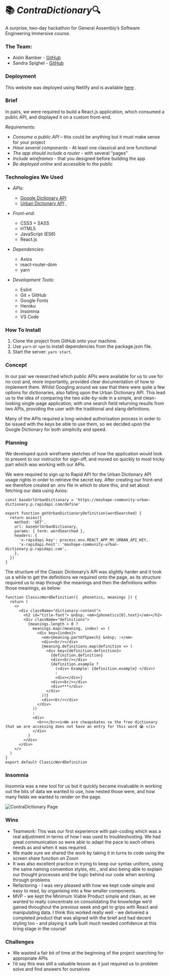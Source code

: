 # 📚 *ContraDictionary*🔍

A surprise, two-day hackathon for General Assembly’s Software Engineering Immersive course. 

### The Team:

* Aislin Bamber -  [GitHub](https://github.com/aislinb) 
* Sandra Spighel -  [GitHub](https://github.com/hotsauceninja) 

### Deployment

This website was deployed using Netlify and is available  [here](https://reimagined2020.herokuapp.com/) . 

### Brief 

In pairs, we were required to build a React.js application, which consumed a public API, and displayed it on a custom front-end. 

*Requirements:* 
* *Consume a public API* – this could be anything but it must make sense for your project
* *Have several components* - At least one classical and one functional
* *The app should include a router* - with several “pages”
* *Include wireframes* - that you designed before building the app
* *Be deployed online* and accessible to the public

### Technologies We Used
* *APIs*:
	*  [Google Dictionary API](https://github.com/meetDeveloper/googleDictionaryAPI)  
	*   [Urban Dictionary API](https://rapidapi.com/community/api/urban-dictionary) ,
* *Front-end*:
	* CSS3 + SASS
	* HTML5
	* JavaScript (ES6)
	* React.js
	
* *Dependencies*:
	* Axios
	* react-router-dom
	* yarn

* *Development Tools*:
	* Eslint
	* Git + GitHub
	* Google Fonts
	* Heroku
	* Insomnia
	* VS Code

### How To Install
1. Clone the project from GitHub onto your machine.
2. Use `yarn` or `npm` to install dependencies from the package.json file.
3. Start the server:  `yarn start`.

### Concept

In our pair we researched which public APIs were available for us to use for no cost and, more importantly, provided clear documentation of how to implement them. Whilst Googling around we saw that there were quite a few options for dictionaries, also falling upon the Urban Dictionary API. This lead us to the idea of comparing the two side-by-side in a simple, and clean-looking single-page application, with one search field returning results from two APIs, providing the user with the traditional and slang definitions. 

Many of the APIs required a long-winded authorisation process in order to be issued with the keys be able to use them, so we decided upon the Google Dictionary for both simplicity and speed.

### Planning

We developed quick wireframe sketches of how the application would look to present to our instructor for sign-off, and moved on quickly to most tricky part which was working with our APIs.

We were required to sign up to Rapid API for the Urban Dictionary API usage rights in order to retrieve the secret key. 
After creating our front-end we therefore created an .env file in which to store this, and set about fetching our data using Axios:

```
const baseUrlUrbanDictionary = 'https://mashape-community-urban-dictionary.p.rapidapi.com/define'

export function getUrbanDictionaryDefinition(wordSearched) {
  return axios({
    method: 'GET',
    url: baseUrlUrbanDictionary,
    params: { term: wordSearched },
    headers: {
      'x-rapidapi-key': process.env.REACT_APP_MY_URBAN_API_KEY,
      'x-rapidapi-host': 'mashape-community-urban-dictionary.p.rapidapi.com',
    },
  })
}

```

The structure of the Classic Dictionary’s API was slightly harder and it took us a while to get the definitions we required onto the page, as its structure required us to map through the meanings and then the definitions within those meanings, as below:

```
function ClassicWordDefinition({  phonetics, meanings }) {
  return (
    <>    
      <div className="dictionary-content">
        <h2 id="title-font"> &nbsp; <em>{phonetics[0].text}</em></h2>
        <div className="definitions">
          {meanings.length > 0 ? 
            meanings.map((meaning, index) => (
              <div key={index}>
                <em>{meaning.partOfSpeech} &nbsp; :</em>
                <div><br/></div>
                {meaning.definitions.map(definition => (
                  <div key={definition.definition}>
                    {definition.definition}
                    <div><br/></div>
                    {definition.example ?
                      (<div> Example: {definition.example} </div>) 
                      :
                      <div></div>}
                    <div><br/></div>
                    <div>***</div>
                  </div>
                ))}
                <div><br/></div>
              </div>
            ))
            :
            <div>
              <br></br><i>We are cheapskates so the free dictionary that we are accessing does not have an entry for this word 😭 </i>
            </div>
          }
        </div>
      </div>
    </>
  )
}
export default ClassicWordDefinition

```

### Insomnia 
Insomnia was a new tool for us but it quickly became invaluable in working out the bits of data we wanted to use, how nested those were, and how many fields we wanted to render on the page. 

![ContraDictionary Page](./client/src/images/main-search.png)

### Wins
* Teamwork:
This was our first experience with pair-coding which was a real adjustment  in terms of how I was used to troubleshooting.  We had great communication so were able to adapt the pace to each others needs as and when it was required.
* We made sure we shared the work by taking it in turns to code using the screen share function on Zoom 
*  It was also excellent practice in trying to keep our syntax uniform, using the same naming convention styles, etc., and also being able to explain our thought processes and the logic behind our code when working through problems
* Refactoring - I was very pleased with how we kept code simple and easy to read, by organising into a few smaller components. 
* MVP - we kept the Minimum Viable Product simple and clean, as we wanted to really concentrate on consolidating the knowledge we’d gained throughout the previous week and get to grips with React and manipulating data. I think this worked really well - we delivered a completed product that was aligned with the brief and had decent styling too - and playing it safe built much needed confidence at this tiring stage in the course!

### Challenges
* We wasted a fair bit of time at the beginning of the project searching for appropriate APIs
* I’d say this was still a valuable lesson as it just required us to problem solve and find answers for ourselves 
